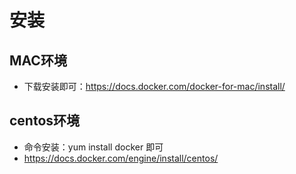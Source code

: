 # 安装

## MAC环境

- 下载安装即可：https://docs.docker.com/docker-for-mac/install/

## centos环境

- 命令安装：yum install docker 即可
- https://docs.docker.com/engine/install/centos/

